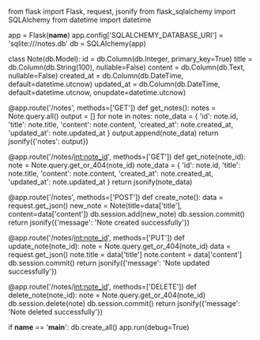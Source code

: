 from flask import Flask, request, jsonify
from flask_sqlalchemy import SQLAlchemy
from datetime import datetime

app = Flask(__name__)
app.config['SQLALCHEMY_DATABASE_URI'] = 'sqlite:///notes.db'
db = SQLAlchemy(app)

class Note(db.Model):
id = db.Column(db.Integer, primary_key=True)
title = db.Column(db.String(100), nullable=False)
content = db.Column(db.Text, nullable=False)
created_at = db.Column(db.DateTime, default=datetime.utcnow)
updated_at = db.Column(db.DateTime, default=datetime.utcnow, onupdate=datetime.utcnow)

@app.route('/notes', methods=['GET'])
def get_notes():
notes = Note.query.all()
output = []
for note in notes:
note_data = {
'id': note.id,
'title': note.title,
'content': note.content,
'created_at': note.created_at,
'updated_at': note.updated_at
}
output.append(note_data)
return jsonify({'notes': output})

@app.route('/notes/<int:note_id>', methods=['GET'])
def get_note(note_id):
note = Note.query.get_or_404(note_id)
note_data = {
'id': note.id,
'title': note.title,
'content': note.content,
'created_at': note.created_at,
'updated_at': note.updated_at
}
return jsonify(note_data)

@app.route('/notes', methods=['POST'])
def create_note():
data = request.get_json()
new_note = Note(title=data['title'], content=data['content'])
db.session.add(new_note)
db.session.commit()
return jsonify({'message': 'Note created successfully'})

@app.route('/notes/<int:note_id>', methods=['PUT'])
def update_note(note_id):
note = Note.query.get_or_404(note_id)
data = request.get_json()
note.title = data['title']
note.content = data['content']
db.session.commit()
return jsonify({'message': 'Note updated successfully'})

@app.route('/notes/<int:note_id>', methods=['DELETE'])
def delete_note(note_id):
note = Note.query.get_or_404(note_id)
db.session.delete(note)
db.session.commit()
return jsonify({'message': 'Note deleted successfully'})

if __name__ == '__main__':
db.create_all()
app.run(debug=True)
